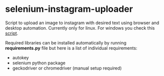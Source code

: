 

# selenium-instagram-uploader

Script to upload an image to instagram with desired text using browser and desktop automation. Currently only for linux. For windows you check this [script](https://paste.ubuntu.com/p/mxyYmBpryK/).


Required libraries can be installed automatically by running **requirements.py** file but here is a list of individual requirements:

-   autokey
-   selenium python package
-   geckodriver or chromedriver (manual setup required)

